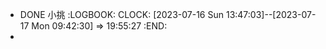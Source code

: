- DONE 小挑
  :LOGBOOK:
  CLOCK: [2023-07-16 Sun 13:47:03]--[2023-07-17 Mon 09:42:30] =>  19:55:27
  :END:
-